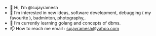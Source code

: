 - 👋 Hi, I’m @sujayramesh
- 👀 I’m interested in new ideas, software development, debugging ( my favourite ), badminton, photography,.
- 🌱 I’m currently learning golang and concepts of dbms.
- 📫 How to reach me
  email : sujayramesh@yahoo.com


<!---
sujayramesh/sujayramesh is a ✨ special ✨ repository because its `README.md` (this file) appears on your GitHub profile.
You can click the Preview link to take a look at your changes.
--->
